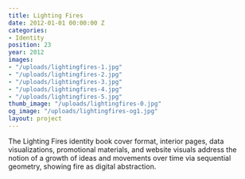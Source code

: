 ```yaml
---
title: Lighting Fires
date: 2012-01-01 00:00:00 Z
categories:
- Identity
position: 23
year: 2012
images:
- "/uploads/lightingfires-1.jpg"
- "/uploads/lightingfires-2.jpg"
- "/uploads/lightingfires-3.jpg"
- "/uploads/lightingfires-4.jpg"
- "/uploads/lightingfires-5.jpg"
thumb_image: "/uploads/lightingfires-0.jpg"
og_image: "/uploads/lightingfires-og1.jpg"
layout: project
---
```


The Lighting Fires identity book cover format, interior pages, data visualizations, promotional materials, and website visuals address the notion of a growth of ideas and movements over time via sequential geometry, showing fire as digital abstraction.
